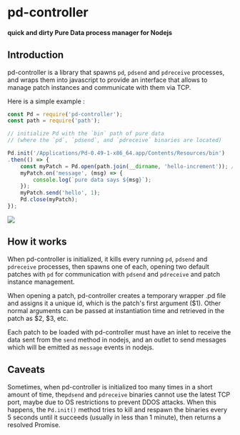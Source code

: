 # pd-controller
#### quick and dirty Pure Data process manager for Nodejs

## Introduction

pd-controller is a library that spawns `pd`, `pdsend` and `pdreceive` processes, and wraps them into javascript to provide an interface that allows to manage patch instances and communicate with them via TCP.

Here is a simple example :

```javascript
const Pd = require('pd-controller');
const path = require('path');

// initialize Pd with the `bin` path of pure data
// (where the `pd`, `pdsend`, and `pdreceive` binaries are located)

Pd.init('/Applications/Pd-0.49-1-x86_64.app/Contents/Resources/bin')
.then(() => {
    const myPatch = Pd.open(path.join(__dirname, 'hello-increment')); // patch name without '.pd' extension
    myPatch.on('message', (msg) => {
        console.log(`pure data says ${msg}`);
    });
    myPatch.send('hello', 1);
    Pd.close(myPatch);
});
```

![](hello-pd-screenshot.png)

## How it works

When pd-controller is initialized, it kills every running `pd`, `pdsend` and `pdreceive` processes, then spawns one of each, opening two default patches with `pd` for communication with `pdsend` and `pdreceive` and patch instance management.

When opening a patch, pd-controller creates a temporary wrapper .pd file and assigns it a unique id, which is the patch's first argument ($1). Other normal arguments can be passed at instantiation time and retrieved in the patch as $2, $3, etc.

Each patch to be loaded with pd-controller must have an inlet to receive the data sent from the `send` method in nodejs, and an outlet to send messages which will be emitted as `message` events in nodejs.

## Caveats

Sometimes, when pd-controller is initialized too many times in a short amount of time, the`pdsend` and `pdreceive` binaries cannot use the latest TCP port, maybe due to OS restrictions to prevent DDOS attacks. When this happens, the `Pd.init()` method tries to kill and respawn the binaries every 5 seconds until it succeeds (usually in less than 1 minute), then returns a resolved Promise.
